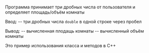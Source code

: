 Программа принимает три дробных числа от пользователя и определяет площадь/объём комнаты

Ввод:
-- три дробных числа `double` в одной строке через пробел

Вывод:
-- вычисленная плодащь комнаты
-- вычисленный объём комнаты

Это пример использования класса и методов в C++
